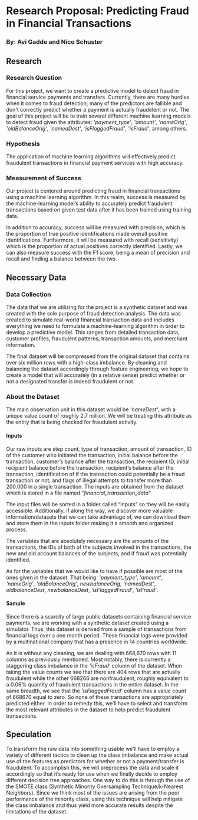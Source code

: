 # Research Proposal: Predicting Fraud in Financial Transactions
### By: Avi Gadde and Nico Schuster

## Research

### Research Question

For this project, we want to create a predictive model to detect fraud in financial service payments and transfers. Currently, there are many hurdles when it comes to fraud detection; many of the predictors are fallible and don't correctly predict whether a payment is actually fraudelent or not. The goal of this project will be to train several different machine learning models to detect fraud given the attributes: *'payment_type'*, *'amount'*, *'nameOrig'*, *'oldBalanceOrig'*, *'namedDest'*, *'isFlaggedFraud'*, *'isFraud'*, among others. 

### Hypothesis

The application of machine learning algorithms will effectively predict fraudulent transactions in financial payment services with high accuracy.

### Measurement of Success

Our project is centered around predicting fraud in financial transactions using a machine learning algorithm. In this realm, success is measured by the machine-learning model’s ability to accurately predict fraudulent transactions based on given test data after it has been trained using training data.

In addition to accuracy, success will be measured with precision, which is the proportion of true positive identifications made overall positive identifications. Furthermore, it will be measured with recall (sensitivity) which is the proportion of actual positives correctly identified. Lastly, we can also measure success with the F1 score, being a mean of precision and recall and finding a balance between the two.

## Necessary Data

### Data Collection

The data that we are utilizing for the project is a synthetic dataset and was created with the sole purpose of fraud detection analysis. The data was created to simulate real-world financial transaction data and includes everything we need to formulate a machine-learning algorithm in order to develop a predictive model. This ranges from detailed transaction data, customer profiles, fraudulent patterns, transaction amounts, and merchant information.

The final dataset will be compressed from the original dataset that contains over six million rows with a high-class imbalance. By cleaning and balancing the dataset accordingly through feature engineering, we hope to create a model that will accurately (in a relative sense) predict whether or not a designated transfer is indeed fraudulent or not.

### About the Dataset

The main observation unit in this dataset would be *'nameDest'*, with a unique value count of roughly 2.7 million. We will be treating this attribute as the entity that is being checked for fraudulent activity. 

#### Inputs

Our raw inputs are step count, type of transaction, amount of transaction, ID of the customer who initiated the transaction, initial balance before the transaction, customer’s balance after the transaction, the recipient ID, initial recipient balance before the transaction, recipient’s balance after the transaction, identification of if the transaction could potentially be a fraud transaction or not, and flags of illegal attempts to transfer more than 200.000 in a single transaction. The inputs are obtained from the dataset which is stored in a file named *"financial_transaction_data"*

The input files will be sorted in a folder called “Inputs” so they will be easily accessible. Additionally, if along the way, we discover more valuable information/datasets that we can take advantage of, we can download them and store them in the inputs folder making it a smooth and organized process.

The variables that are absolutely necessary are the amounts of the transactions, the IDs of both of the subjects involved in the transactions, the new and old account balances of the subjects, and if fraud was potentially identified.

As for the variables that we would like to have if possible are most of the ones given in the dataset. That being: *'payment_type'*, *'amount'*, *'nameOrig'*, *'oldBalanceOrig'*, *newbalanceOrig*, *'namedDest'*, *oldbalanceDest*, *newbalanceDest*, *'isFlaggedFraud'*, *'isFraud'*.

#### Sample

Since there is a scarcity of large public datasets containing financial service payments, we are working with a synthetic dataset created using a simulator. Thus, this dataset is derived from a sample of transactions from financial logs over a one month period. These financial logs were provided by a multinational company that has a presence in 14 countries worldwide. 

As it is without any cleaning, we are dealing with 668,670 rows with 11 columns as previously mentioned. Most notably, there is currently a staggering class imbalance in the *‘isFraud’* column of the dataset. When taking the value counts we see that there are 404 rows that are actually fraudulent while the other 668266 are nonfraudulent, roughly equivalent to a 0.06% quantity of fraudulent transactions in the entire dataset. In the same breadth, we see that the *‘isFlaggedFraud’* column has a value count of 668670 equal to zero. So none of these transactions are appropriately predicted either. In order to remedy this, we’ll have to select and transform the most relevant attributes in the dataset to help predict fraudulent transactions.

## Speculation

To transform the raw data into something usable we’ll have to employ a variety of different tactics to clean up the class imbalance and make actual use of the features as predictors for whether or not a payment/transfer is fraudulent. To accomplish this, we will preprocess the data and scale it accordingly so that it’s ready for use when we finally decide to employ different decision tree approaches. One way to do this is through the use of the SMOTE class (Synthetic Minority Oversampling Technique/k-Nearest Neighbors). Since we think most of the issues are arising from the poor performance of the minority class, using this technique will help mitigate the class imbalance and thus yield more accurate results despite the limitations of the dataset.
